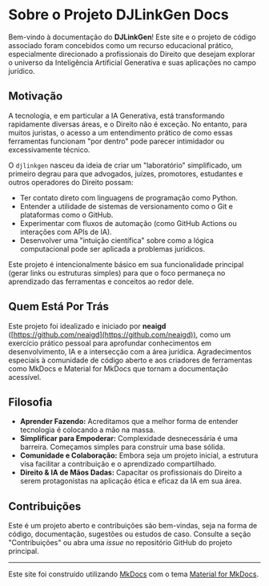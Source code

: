 # Sobre o Projeto DJLinkGen Docs

Bem-vindo à documentação do **DJLinkGen**! Este site e o projeto de código associado foram concebidos como um recurso educacional prático, especialmente direcionado a profissionais do Direito que desejam explorar o universo da Inteligência Artificial Generativa e suas aplicações no campo jurídico.

## Motivação

A tecnologia, e em particular a IA Generativa, está transformando rapidamente diversas áreas, e o Direito não é exceção. No entanto, para muitos juristas, o acesso a um entendimento prático de como essas ferramentas funcionam "por dentro" pode parecer intimidador ou excessivamente técnico.

O `djlinkgen` nasceu da ideia de criar um "laboratório" simplificado, um primeiro degrau para que advogados, juízes, promotores, estudantes e outros operadores do Direito possam:

*   Ter contato direto com linguagens de programação como Python.
*   Entender a utilidade de sistemas de versionamento como o Git e plataformas como o GitHub.
*   Experimentar com fluxos de automação (como GitHub Actions ou interações com APIs de IA).
*   Desenvolver uma "intuição científica" sobre como a lógica computacional pode ser aplicada a problemas jurídicos.

Este projeto é intencionalmente básico em sua funcionalidade principal (gerar links ou estruturas simples) para que o foco permaneça no aprendizado das ferramentas e conceitos ao redor dele.

## Quem Está Por Trás

Este projeto foi idealizado e iniciado por **neaigd** ([https://github.com/neaigd](https://github.com/neaigd)), como um exercício prático pessoal para aprofundar conhecimentos em desenvolvimento, IA e a intersecção com a área jurídica. Agradecimentos especiais à comunidade de código aberto e aos criadores de ferramentas como MkDocs e Material for MkDocs que tornam a documentação acessível.

## Filosofia

*   **Aprender Fazendo:** Acreditamos que a melhor forma de entender tecnologia é colocando a mão na massa.
*   **Simplificar para Empoderar:** Complexidade desnecessária é uma barreira. Começamos simples para construir uma base sólida.
*   **Comunidade e Colaboração:** Embora seja um projeto inicial, a estrutura visa facilitar a contribuição e o aprendizado compartilhado.
*   **Direito & IA de Mãos Dadas:** Capacitar os profissionais do Direito a serem protagonistas na aplicação ética e eficaz da IA em sua área.

## Contribuições

Este é um projeto aberto e contribuições são bem-vindas, seja na forma de código, documentação, sugestões ou estudos de caso. Consulte a seção "Contribuições" ou abra uma *issue* no repositório GitHub do projeto principal.

---

Este site foi construído utilizando [MkDocs](https://www.mkdocs.org/) com o tema [Material for MkDocs](https://squidfunk.github.io/mkdocs-material/).

